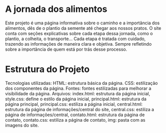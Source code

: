 # A jornada dos alimentos
 Este projeto é uma página informativa sobre o caminho e a importância dos alimentos, dês de o plantio da semente até chegar aos nossos pratos. O site conta com seções explicativas sobre cada etapa dessa jornada, como o plantio, a colheita, o transporte... Cada etapa é tratada com cuidado, trazendo as informações de maneira clara e objetiva. Sempre refletindo sobre a importância de quem está por trás desse processo. 

 # Estrutura do Projeto
 
 Tecnologias utilizadas:
 HTML: estrutura básica da página.
 CSS: estilização dos componentes da página.
 Fontes: fontes estilizadas para melhorar a visibilidade da página.
 Arquivos: index.html: estrutura da página inicial, style.css: define o estilo da página inicial, principal.html: estrutura da página principal, principal.css: estiliza a página inicial,
 central.html: estrutura da página de informações/central do site, central.css: estiliza a página de informações/central, contato.html: estrutura da página de contato, contato.css: estiliza a página de contato, img: pasta com as imagens do site.

 
